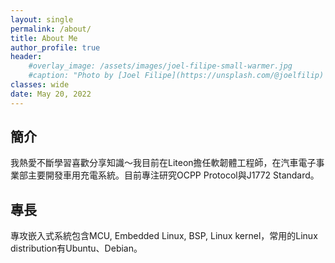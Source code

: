 ```yaml
---
layout: single
permalink: /about/
title: About Me
author_profile: true
header:
    #overlay_image: /assets/images/joel-filipe-small-warmer.jpg
    #caption: "Photo by [Joel Filipe](https://unsplash.com/@joelfilip) on [Unsplash](https://unsplash.com)"
classes: wide
date: May 20, 2022
---
```

## 簡介
我熱愛不斷學習喜歡分享知識～我目前在Liteon擔任軟韌體工程師，在汽車電子事業部主要開發車用充電系統。目前專注研究OCPP Protocol與J1772 Standard。
## 專長
專攻嵌入式系統包含MCU, Embedded Linux, BSP, Linux kernel，常用的Linux distribution有Ubuntu、Debian。